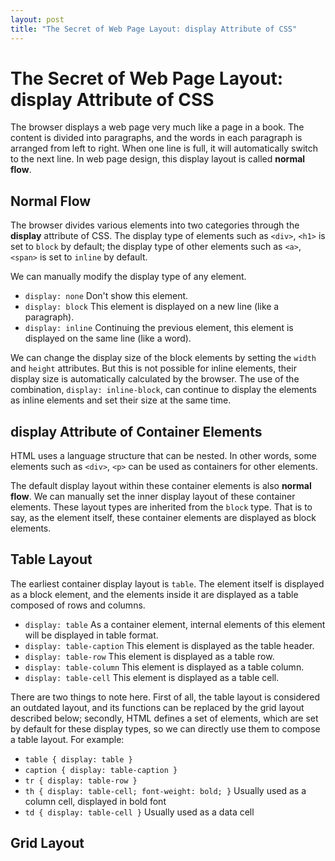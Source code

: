 ```yaml
---
layout: post
title: "The Secret of Web Page Layout: display Attribute of CSS"
---
```


The Secret of Web Page Layout: display Attribute of CSS
===

The browser displays a web page very much like a page in a book. The content is divided into paragraphs, and the words in each paragraph is arranged from left to right. When one line is full, it will automatically switch to the next line. In web page design, this display layout is called **normal flow**.

## Normal Flow

The browser divides various elements into two categories through the **display** attribute of CSS. The display type of elements such as `<div>`, `<h1>` is set to `block` by default; the display type of other elements such as `<a>`, `<span>` is set to `inline` by default.

We can manually modify the display type of any element.

- `display: none` Don't show this element.
- `display: block` This element is displayed on a new line (like a paragraph).
- `display: inline` Continuing the previous element, this element is displayed on the same line (like a word).

We can change the display size of the block elements by setting the `width` and `height` attributes. But this is not possible for inline elements, their display size is automatically calculated by the browser. The use of the combination, `display: inline-block`, can continue to display the elements as inline elements and set their size at the same time.

## display Attribute of Container Elements

HTML uses a language structure that can be nested. In other words, some elements such as `<div>`, `<p>` can be used as containers for other elements.

The default display layout within these container elements is also **normal flow**. We can manually set the inner display layout of these container elements. These layout types are inherited from the `block` type. That is to say, as the element itself, these container elements are displayed as block elements.

## Table Layout

The earliest container display layout is `table`. The element itself is displayed as a block element, and the elements inside it are displayed as a table composed of rows and columns.

- `display: table` As a container element, internal elements of this element will be displayed in table format.
- `display: table-caption` This element is displayed as the table header.
- `display: table-row` This element is displayed as a table row.
- `display: table-column` This element is displayed as a table column.
- `display: table-cell` This element is displayed as a table cell.

There are two things to note here. First of all, the table layout is considered an outdated layout, and its functions can be replaced by the grid layout described below; secondly, HTML defines a set of elements, which are set by default for these display types, so we can directly use them to compose a table layout. For example:

- `table { display: table }`
- `caption { display: table-caption }`
- `tr { display: table-row }`
- `th { display: table-cell; font-weight: bold; }` Usually used as a column cell, displayed in bold font
- `td { display: table-cell }` Usually used as a data cell

## Grid Layout


